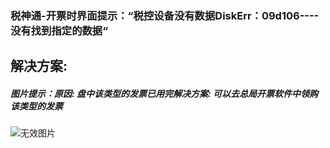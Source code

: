 ### 税神通-开票时界面提示：“税控设备没有数据DiskErr：09d106----没有找到指定的数据“



## 解决方案:

##### 图片提示：原因: 盘中该类型的发票已用完解决方案: 可以去总局开票软件中领购该类型的发票



![无效图片](https://cdn.jsdelivr.net/gh/IAskWind/lazy66-site/images/question/1_20181015171049.png)